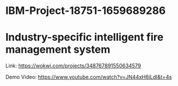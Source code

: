 # IBM-Project-18751-1659689286
# Industry-specific intelligent fire management system

Link: https://wokwi.com/projects/348767891550634579

Demo Video: https://www.youtube.com/watch?v=JN44xH6iLdI&t=4s
